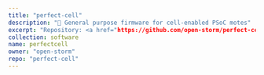 ```yaml
---
title: "perfect-cell"
description: "🐞 General purpose firmware for cell-enabled PSoC motes"
excerpt: "Repository: <a href="https://github.com/open-storm/perfect-cell">open-storm/perfect-cell</a>"
collection: software
name: perfectcell
owner: "open-storm"
repo: "perfect-cell"
---
```



